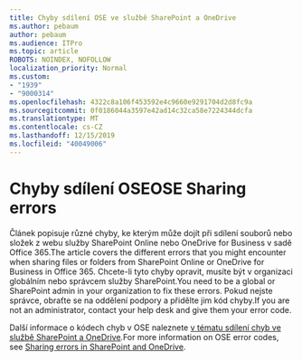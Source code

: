 ```yaml
---
title: Chyby sdílení OSE ve službě SharePoint a OneDrive
ms.author: pebaum
author: pebaum
ms.audience: ITPro
ms.topic: article
ROBOTS: NOINDEX, NOFOLLOW
localization_priority: Normal
ms.custom:
- "1939"
- "9000314"
ms.openlocfilehash: 4322c8a106f453592e4c9660e9291704d2d8fc9a
ms.sourcegitcommit: 0f0186044a3597e42ad14c32ca58e7224344dcfa
ms.translationtype: MT
ms.contentlocale: cs-CZ
ms.lasthandoff: 12/15/2019
ms.locfileid: "40049006"
---
```

# <a name="ose-sharing-errors"></a><span data-ttu-id="5b4e5-102">Chyby sdílení OSE</span><span class="sxs-lookup"><span data-stu-id="5b4e5-102">OSE Sharing errors</span></span>

<span data-ttu-id="5b4e5-103">Článek popisuje různé chyby, ke kterým může dojít při sdílení souborů nebo složek z webu služby SharePoint Online nebo OneDrive for Business v sadě Office 365.</span><span class="sxs-lookup"><span data-stu-id="5b4e5-103">The article covers the different errors that you might encounter when sharing files or folders from SharePoint Online or OneDrive for Business in Office 365.</span></span> <span data-ttu-id="5b4e5-104">Chcete-li tyto chyby opravit, musíte být v organizaci globálním nebo správcem služby SharePoint.</span><span class="sxs-lookup"><span data-stu-id="5b4e5-104">You need to be a global or SharePoint admin in your organization to fix these errors.</span></span> <span data-ttu-id="5b4e5-105">Pokud nejste správce, obraťte se na oddělení podpory a přidělte jim kód chyby.</span><span class="sxs-lookup"><span data-stu-id="5b4e5-105">If you are not an administrator, contact your help desk and give them your error code.</span></span>

<span data-ttu-id="5b4e5-106">Další informace o kódech chyb v OSE naleznete [v tématu sdílení chyb ve službě SharePoint a OneDrive](https://docs.microsoft.com/sharepoint/sharepoint-onedrive-error-message).</span><span class="sxs-lookup"><span data-stu-id="5b4e5-106">For more information on OSE error codes, see [Sharing errors in SharePoint and OneDrive](https://docs.microsoft.com/sharepoint/sharepoint-onedrive-error-message).</span></span>
